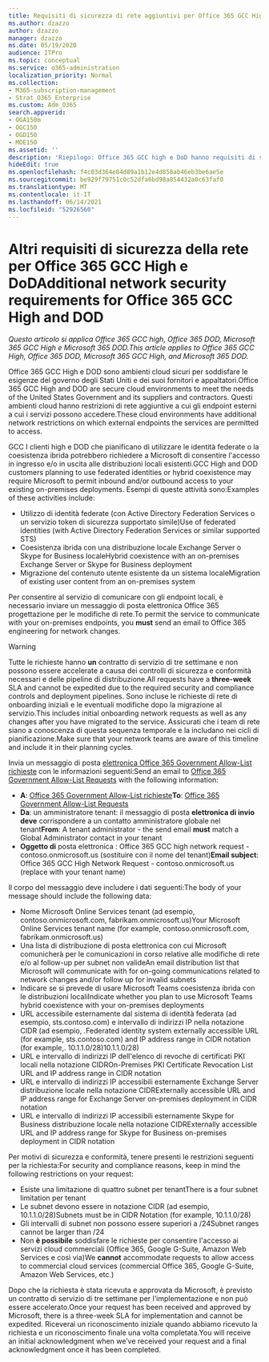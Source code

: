 ```yaml
---
title: Requisiti di sicurezza di rete aggiuntivi per Office 365 GCC High e DoD
ms.author: dzazzo
author: dzazzo
manager: dzazzo
ms.date: 05/19/2020
audience: ITPro
ms.topic: conceptual
ms.service: o365-administration
localization_priority: Normal
ms.collection:
- M365-subscription-management
- Strat_O365_Enterprise
ms.custom: Adm_O365
search.appverid:
- OGA150m
- OGC150
- OGD150
- MOE150
ms.assetid: ''
description: 'Riepilogo: Office 365 GCC high e DoD hanno requisiti di sicurezza di rete aggiuntivi'
hideEdit: true
ms.openlocfilehash: f4c03d364e84d89a1b12e4d858ab46eb3be6ae5e
ms.sourcegitcommit: be929f79751c0c52dfa6bd98a854432a0c63faf0
ms.translationtype: MT
ms.contentlocale: it-IT
ms.lasthandoff: 06/14/2021
ms.locfileid: "52926560"
---
```

# <a name="additional-network-security-requirements-for-office-365-gcc-high-and-dod"></a><span data-ttu-id="7425b-103">Altri requisiti di sicurezza della rete per Office 365 GCC High e DoD</span><span class="sxs-lookup"><span data-stu-id="7425b-103">Additional network security requirements for Office 365 GCC High and DOD</span></span>

<span data-ttu-id="7425b-104">*Questo articolo si applica Office 365 GCC high, Office 365 DOD, Microsoft 365 GCC High e Microsoft 365 DOD.*</span><span class="sxs-lookup"><span data-stu-id="7425b-104">*This article applies to Office 365 GCC High, Office 365 DOD, Microsoft 365 GCC High, and Microsoft 365 DOD.*</span></span>

<span data-ttu-id="7425b-105">Office 365 GCC High e DOD sono ambienti cloud sicuri per soddisfare le esigenze del governo degli Stati Uniti e dei suoi fornitori e appaltatori.</span><span class="sxs-lookup"><span data-stu-id="7425b-105">Office 365 GCC High and DOD are secure cloud environments to meet the needs of the United States Government and its suppliers and contractors.</span></span>  <span data-ttu-id="7425b-106">Questi ambienti cloud hanno restrizioni di rete aggiuntive a cui gli endpoint esterni a cui i servizi possono accedere.</span><span class="sxs-lookup"><span data-stu-id="7425b-106">These cloud environments have additional network restrictions on which external endpoints the services are permitted to access.</span></span>

<span data-ttu-id="7425b-107">GCC I clienti high e DOD che pianificano di utilizzare le identità federate o la coesistenza ibrida potrebbero richiedere a Microsoft di consentire l'accesso in ingresso e/o in uscita alle distribuzioni locali esistenti.</span><span class="sxs-lookup"><span data-stu-id="7425b-107">GCC High and DOD customers planning to use federated identities or hybrid coexistence may require Microsoft to permit inbound and/or outbound access to your existing on-premises deployments.</span></span>  <span data-ttu-id="7425b-108">Esempi di queste attività sono:</span><span class="sxs-lookup"><span data-stu-id="7425b-108">Examples of these activities include:</span></span>

* <span data-ttu-id="7425b-109">Utilizzo di identità federate (con Active Directory Federation Services o un servizio token di sicurezza supportato simile)</span><span class="sxs-lookup"><span data-stu-id="7425b-109">Use of federated identities (with Active Directory Federation Services or similar supported STS)</span></span>
* <span data-ttu-id="7425b-110">Coesistenza ibrida con una distribuzione locale Exchange Server o Skype for Business locale</span><span class="sxs-lookup"><span data-stu-id="7425b-110">Hybrid coexistence with an on-premises Exchange Server or Skype for Business deployment</span></span>
* <span data-ttu-id="7425b-111">Migrazione del contenuto utente esistente da un sistema locale</span><span class="sxs-lookup"><span data-stu-id="7425b-111">Migration of existing user content from an on-premises system</span></span>

<span data-ttu-id="7425b-112">Per consentire al servizio di comunicare con gli  endpoint locali, è necessario inviare un messaggio di posta elettronica Office 365 progettazione per le modifiche di rete.</span><span class="sxs-lookup"><span data-stu-id="7425b-112">To permit the service to communicate with your on-premises endpoints, you **must** send an email to Office 365 engineering for network changes.</span></span>

> [!WARNING]
> <span data-ttu-id="7425b-113">Tutte le richieste hanno **un** contratto di servizio di tre settimane e non possono essere accelerate a causa dei controlli di sicurezza e conformità necessari e delle pipeline di distribuzione.</span><span class="sxs-lookup"><span data-stu-id="7425b-113">All requests have a **three-week** SLA and cannot be expedited due to the required security and compliance controls and deployment pipelines.</span></span>  <span data-ttu-id="7425b-114">Sono incluse le richieste di rete di onboarding iniziali e le eventuali modifiche dopo la migrazione al servizio.</span><span class="sxs-lookup"><span data-stu-id="7425b-114">This includes initial onboarding network requests as well as any changes after you have migrated to the service.</span></span>  <span data-ttu-id="7425b-115">Assicurati che i team di rete siano a conoscenza di questa sequenza temporale e la includano nei cicli di pianificazione.</span><span class="sxs-lookup"><span data-stu-id="7425b-115">Make sure that your network teams are aware of this timeline and include it in their planning cycles.</span></span>

<span data-ttu-id="7425b-116">Invia un messaggio di posta [elettronica Office 365 Government Allow-List richieste](mailto:o365gwlt@microsoft.com) con le informazioni seguenti:</span><span class="sxs-lookup"><span data-stu-id="7425b-116">Send an email to [Office 365 Government Allow-List Requests](mailto:o365gwlt@microsoft.com) with the following information:</span></span>

* <span data-ttu-id="7425b-117">**A**: [Office 365 Government Allow-List richieste](mailto:o365gwlt@microsoft.com)</span><span class="sxs-lookup"><span data-stu-id="7425b-117">**To**: [Office 365 Government Allow-List Requests](mailto:o365gwlt@microsoft.com)</span></span>
* <span data-ttu-id="7425b-118">**Da**: un amministratore tenant: il messaggio di posta **elettronica di invio deve** corrispondere a un contatto amministratore globale nel tenant</span><span class="sxs-lookup"><span data-stu-id="7425b-118">**From**: A tenant administrator - the send email **must** match a Global Administrator contact in your tenant</span></span>
* <span data-ttu-id="7425b-119">**Oggetto di** posta elettronica : Office 365 GCC high network request - contoso.onmicrosoft.us (sostituire con il nome del tenant)</span><span class="sxs-lookup"><span data-stu-id="7425b-119">**Email subject**: Office 365 GCC High Network Request - contoso.onmicrosoft.us (replace with your tenant name)</span></span>

<span data-ttu-id="7425b-120">Il corpo del messaggio deve includere i dati seguenti:</span><span class="sxs-lookup"><span data-stu-id="7425b-120">The body of your message should include the following data:</span></span>

* <span data-ttu-id="7425b-121">Nome Microsoft Online Services tenant (ad esempio, contoso.onmicrosoft.com, fabrikam.onmicrosoft.us)</span><span class="sxs-lookup"><span data-stu-id="7425b-121">Your Microsoft Online Services tenant name (for example, contoso.onmicrosoft.com, fabrikam.onmicrosoft.us)</span></span>
* <span data-ttu-id="7425b-122">Una lista di distribuzione di posta elettronica con cui Microsoft comunicherà per le comunicazioni in corso relative alle modifiche di rete e/o al follow-up per subnet non valide</span><span class="sxs-lookup"><span data-stu-id="7425b-122">An email distribution list that Microsoft will communicate with for on-going communications related to network changes and/or follow up for invalid subnets</span></span>
* <span data-ttu-id="7425b-123">Indicare se si prevede di usare Microsoft Teams coesistenza ibrida con le distribuzioni locali</span><span class="sxs-lookup"><span data-stu-id="7425b-123">Indicate whether you plan to use Microsoft Teams hybrid coexistence with your on-premises deployments</span></span>
* <span data-ttu-id="7425b-124">URL accessibile esternamente dal sistema di identità federata (ad esempio, sts.contoso.com) e intervallo di indirizzi IP nella notazione CIDR (ad esempio, .</span><span class="sxs-lookup"><span data-stu-id="7425b-124">Federated identity system externally accessible URL (for example, sts.contoso.com) and IP address range in CIDR notation (for example,.</span></span> <span data-ttu-id="7425b-125">10.1.1.0/28)</span><span class="sxs-lookup"><span data-stu-id="7425b-125">10.1.1.0/28)</span></span>
* <span data-ttu-id="7425b-126">URL e intervallo di indirizzi IP dell'elenco di revoche di certificati PKI locali nella notazione CIDR</span><span class="sxs-lookup"><span data-stu-id="7425b-126">On-Premises PKI Certificate Revocation List URL and IP address range in CIDR notation</span></span>
* <span data-ttu-id="7425b-127">URL e intervallo di indirizzi IP accessibili esternamente Exchange Server distribuzione locale nella notazione CIDR</span><span class="sxs-lookup"><span data-stu-id="7425b-127">Externally accessible URL and IP address range for Exchange Server on-premises deployment in CIDR notation</span></span>
* <span data-ttu-id="7425b-128">URL e intervallo di indirizzi IP accessibili esternamente Skype for Business distribuzione locale nella notazione CIDR</span><span class="sxs-lookup"><span data-stu-id="7425b-128">Externally accessible URL and IP address range for Skype for Business on-premises deployment in CIDR notation</span></span>

<span data-ttu-id="7425b-129">Per motivi di sicurezza e conformità, tenere presenti le restrizioni seguenti per la richiesta:</span><span class="sxs-lookup"><span data-stu-id="7425b-129">For security and compliance reasons, keep in mind the following restrictions on your request:</span></span>

* <span data-ttu-id="7425b-130">Esiste una limitazione di quattro subnet per tenant</span><span class="sxs-lookup"><span data-stu-id="7425b-130">There is a four subnet limitation per tenant</span></span>
* <span data-ttu-id="7425b-131">Le subnet devono essere in notazione CIDR (ad esempio, 10.1.1.0/28)</span><span class="sxs-lookup"><span data-stu-id="7425b-131">Subnets must be in CIDR Notation (for example, 10.1.1.0/28)</span></span>
* <span data-ttu-id="7425b-132">Gli intervalli di subnet non possono essere superiori a /24</span><span class="sxs-lookup"><span data-stu-id="7425b-132">Subnet ranges cannot be larger than /24</span></span>
* <span data-ttu-id="7425b-133">Non **è possibile** soddisfare le richieste per consentire l'accesso ai servizi cloud commerciali (Office 365, Google G-Suite, Amazon Web Services e così via)</span><span class="sxs-lookup"><span data-stu-id="7425b-133">We **cannot** accommodate requests to allow access to commercial cloud services (commercial Office 365, Google G-Suite, Amazon Web Services, etc.)</span></span>

<span data-ttu-id="7425b-134">Dopo che la richiesta è stata ricevuta e approvata da Microsoft, è previsto un contratto di servizio di tre settimane per l'implementazione e non può essere accelerato.</span><span class="sxs-lookup"><span data-stu-id="7425b-134">Once your request has been received and approved by Microsoft, there is a three-week SLA for implementation and cannot be expedited.</span></span>  <span data-ttu-id="7425b-135">Riceverai un riconoscimento iniziale quando abbiamo ricevuto la richiesta e un riconoscimento finale una volta completata.</span><span class="sxs-lookup"><span data-stu-id="7425b-135">You will receive an initial acknowledgment when we’ve received your request and a final acknowledgment once it has been completed.</span></span>

